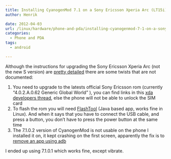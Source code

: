 ```yaml
---
title: Installing CyanogenMod 7.1 on a Sony Ericsson Xperia Arc (LT15i)
author: Henrik

date: 2012-04-03
url: /linux/hardware/phone-and-pda/installing-cyanogenmod-7-1-on-a-sony-ericsson-xperia-arc-lt15i/
categories:
  - Phone and PDA
tags:
  - android

---
```

Although the instructions for upgrading the Sony Ericsson Xperia Arc (not the new S version) are <a title="Sony Ericsson Xperia Arc: Full Update Guide" href="http://wiki.cyanogenmod.com/wiki/Sony_Ericsson_Xperia_Arc:_Full_Update_Guide" target="_blank">pretty detailed</a> there are some twists that are not documented:
<!--more-->

  1. You need to upgrade to the latests official Sony Ericsson rom (currently &#8220;4.0.2.A.0.62 Generic Global World&#8221; ), you can find links in this <a title="ARC/ARC S (ROOT.FTF&.IMG)4.0.2.A.0.62 Generic Global World+Flashtool+Ringtones+Other" href="http://forum.xda-developers.com/showthread.php?t=1330314" target="_blank">xda developers thread</a>, else the phone will not be able to unlock the SIM card
  2. To flash the rom you will need <a title="Flashtool" href="http://androxyde.github.com/" target="_blank">FlashTool</a> (Java based app, works fine in Linux). And when it says that you have to connect the USB cable, and press a button, you don&#8217;t have to press the power button at the same time
  3. The 7.1.0.2 version of CyanogenMod is not usable on the phone I installed it on, it kept crashing on the first screen, apparently the fix is to <a title="The CyanogenMod7 droid animated screen loads in loop, can't setup phone " href="http://forum.cyanogenmod.com/topic/44435-the-cyanogenmod7-droid-animated-screen-loads-in-loop-cant-setup-phone/page__p__302315#entry302315" target="_blank">remove an app using adb</a>

I ended up using 7.1.0.1 which works fine, except vibrate.
